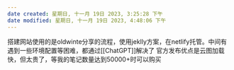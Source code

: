 ```yaml
---
date created: 星期日, 十一月 19日 2023, 3:25:28 下午
date modified: 星期日, 十一月 19日 2023, 4:48:06 下午
---
```

搭建网站使用的是oldwinte分享的流程，使用jeklly方案，在netlify托管。中间有遇到一些环境配置等困难，都通过[[ChatGPT]]解决了
官方发布优点是云图加载快，但太贵了，等我的笔记数量达到50000+时可以购买
